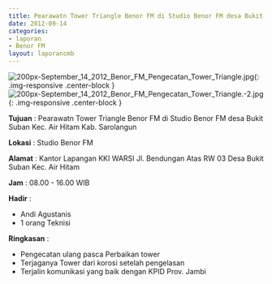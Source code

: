 ```yaml
---	
title: Pearawatn Tower Triangle Benor FM di Studio Benor FM desa Bukit Suban Kec. Air Hitam Kab. Sarolangun
date: 2012-09-14
categories:	
- laporan	
- Benor FM
layout: laporancmb	
---	
```

	
![200px-September_14_2012_Benor_FM_Pengecatan_Tower_Triangle.jpg](/uploads/2200px-September_14_2012_Benor_FM_Pengecatan_Tower_Triangle.jpg){: .img-responsive .center-block }	
![200px-September_14_2012_Benor_FM_Pengecatan_Tower_Triangle.-2.jpg](/uploads/2200px-September_14_2012_Benor_FM_Pengecatan_Tower_Triangle.-2.jpg){: .img-responsive .center-block }		

**Tujuan** :	Pearawatn Tower Triangle Benor FM di Studio Benor FM desa Bukit Suban Kec. Air Hitam Kab. Sarolangun
	
**Lokasi** :	Studio Benor FM
	
**Alamat** : 	Kantor Lapangan KKI WARSI Jl. Bendungan Atas RW 03 Desa Bukit Suban Kec. Air Hitam

**Jam** :	08.00 - 16.00 WIB
	
**Hadir** :	
*	Andi Agustanis
*	1 orang Teknisi

**Ringkasan** :	
*	Pengecatan ulang pasca Perbaikan tower
*	Terjaganya Tower dari korosi setelah pengelasan
*	Terjalin komunikasi yang baik dengan KPID Prov. Jambi

